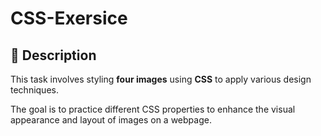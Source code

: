 # CSS-Exersice

## 📝 Description

This task involves styling **four images** using **CSS** to apply various design techniques.

The goal is to practice different CSS properties to enhance the visual appearance and layout of images on a webpage.
